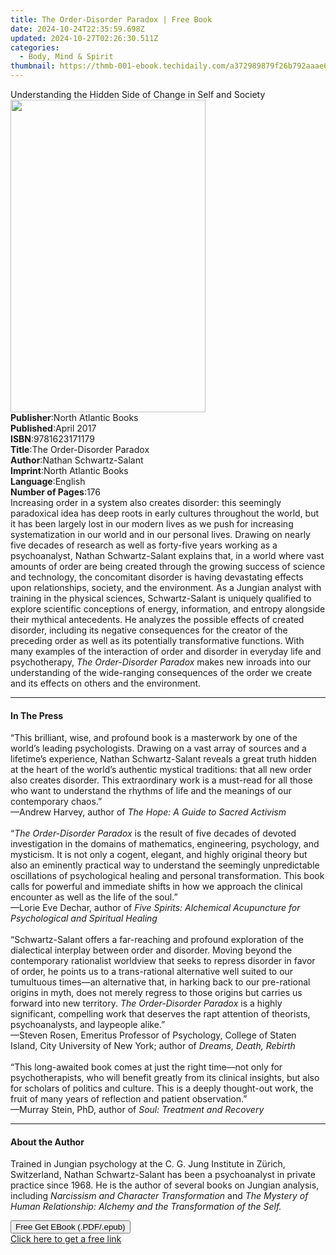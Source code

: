 ```yaml
---
title: The Order-Disorder Paradox | Free Book
date: 2024-10-24T22:35:59.698Z
updated: 2024-10-27T02:26:30.511Z
categories:
  - Body, Mind & Spirit
thumbnail: https://thmb-001-ebook.techidaily.com/a372989879f26b792aaae62566ca0c2a327c5828a4a09563a9b6793be535332d.jpg
---
```

<main id="book-container">
  <div class="flex flex-col">
    <div class="book-brief flex-1 py-6 px-4 sm:p-6 md:py-10 md:px-8">
      <!-- brief-->
      <div class="book-brief-main">
        Understanding the Hidden Side of Change in Self and Society
      </div>
    </div>
    <div
      class="book-meta-info flex-1 grid gap-4 col-start-1 col-end-3 row-start-1 sm:mb-6 sm:grid-cols-4 lg:gap-6 lg:col-start-2 lg:row-end-6 lg:row-span-6 lg:mb-0"
    >
      <div
        class="book-meta-info-left place-content-center mt-4 p-4 text-sm leading-6 col-start-2 col-span-2 dark:text-slate-400"
      >
        <img
          class="w-full h-500 object-cover rounded-lg sm:h-255 sm:col-span-2 lg:col-span-full"
          src="https://img-001-ebook.techidaily.com/d02e8c0a63eb8bdee6bb3f777b7844d5a087d6c350344d109c20da717f1f801c.jpg"
          alt=""
          width="312"
          height="500"
        />
      </div>
      <div
        class="book-meta-info-right mt-2 col-start-1 row-start-2 col-span-3 self-center"
      >
        <!-- meta data  -->
        <div class="flex flex-col px-4 md:px-8">
          <div class="flex-1">
            <strong>Publisher</strong>:<span class="px-2"
              >North Atlantic Books</span
            >
          </div>
          <div class="flex-1">
            <strong>Published</strong>:<span class="px-2">April 2017</span>
          </div>
          <div class="flex-1">
            <strong>ISBN</strong>:<span class="px-2">9781623171179</span>
          </div>
          <div class="flex-1">
            <strong>Title</strong>:<span class="px-2"
              >The Order-Disorder Paradox</span
            >
          </div>
          <div class="flex-1">
            <strong>Author</strong>:<span class="px-2"
              >Nathan Schwartz-Salant</span
            >
          </div>
          <div class="flex-1">
            <strong>Imprint</strong>:<span class="px-2"
              >North Atlantic Books</span
            >
          </div>
          <div class="flex-1">
            <strong>Language</strong>:<span class="px-2">English</span>
          </div>
          <div class="flex-1">
            <strong>Number of Pages</strong>:<span class="px-2">176</span>
          </div>
        </div>
      </div>
    </div>
    <div class="book-description flex-1 py-6 px-4 sm:p-6 md:py-10 md:px-8">
      <div class="book-description-main">
        <div accordion-content="" id="description">
          Increasing order in a system also creates disorder: this seemingly
          paradoxical idea has deep roots in early cultures throughout the
          world, but it has been largely lost in our modern lives as we push for
          increasing systematization in our world and in our personal lives.
          Drawing on nearly five decades of research as well as forty-five years
          working as a psychoanalyst, Nathan Schwartz-Salant explains that, in a
          world where vast amounts of order are being created through the
          growing success of science and technology, the concomitant disorder is
          having devastating effects upon relationships, society, and the
          environment.&nbsp;As a Jungian analyst with training in the physical
          sciences, Schwartz-Salant is uniquely qualified to explore scientific
          conceptions of energy, information, and entropy alongside their
          mythical antecedents.&nbsp;He analyzes the possible effects of created
          disorder, including its negative consequences for the creator of the
          preceding order as well as its potentially transformative functions.
          With many examples of the interaction of order and disorder in
          everyday life and psychotherapy,&nbsp;<i
            >The Order-Disorder Paradox&nbsp;</i
          >makes&nbsp;new inroads into our understanding of the wide-ranging
          consequences of the order we create and its effects on others and the
          environment.
        </div>
        <div class="accordion-fader"></div>
      </div>
    </div>
    <div class="book-excerpts flex-1 py-6 px-4 sm:p-6 md:py-10 md:px-8">
      <!-- excerpts-->
      <div class="book-excerpts-main">
        <hr />
        <h4 class="placeholder placeholder-heading">
          <span>In The Press</span>
        </h4>
        <p>
          “This brilliant, wise, and profound book is a masterwork by one of the
          world’s leading psychologists. Drawing on a vast array of sources and
          a lifetime’s experience, Nathan Schwartz-Salant reveals a great truth
          hidden at the heart of the world’s authentic mystical traditions: that
          all new order also creates disorder. This extraordinary work is a
          must-read for all those who want to understand the rhythms of life and
          the meanings of our contemporary chaos.”<br />—Andrew Harvey, author
          of <i>The Hope: A Guide to Sacred Activism</i> <br />
          &nbsp;<br />
          “<i>The Order-Disorder Paradox</i> is the result of five decades of
          devoted investigation in the domains of mathematics, engineering,
          psychology, and mysticism. It is not only a cogent, elegant, and
          highly original theory but also an eminently practical way to
          understand the seemingly unpredictable oscillations of psychological
          healing and personal transformation. This book calls for powerful and
          immediate shifts in how we approach the clinical encounter as well as
          the life of the soul.”<br />—Lorie Eve Dechar, author of&nbsp;<i
            >Five Spirits: Alchemical Acupuncture for Psychological and
            Spiritual Healing</i
          ><br />
          &nbsp;<br />
          “Schwartz-Salant offers a far-reaching and profound exploration of the
          dialectical interplay between order and disorder. Moving beyond the
          contemporary rationalist worldview that seeks to repress disorder in
          favor of order, he points us to a trans-rational alternative well
          suited to our tumultuous times—an alternative that, in harking back to
          our pre-rational origins in myth, does not merely regress to those
          origins but carries us forward into new territory.
          <i>The Order-Disorder Paradox</i> is a highly significant, compelling
          work that deserves the rapt attention of theorists, psychoanalysts,
          and laypeople alike.”<br />—Steven Rosen, Emeritus Professor of
          Psychology, College of Staten Island, City University of New York;
          author of <i>Dreams, Death, Rebirth&nbsp;</i><br />
          &nbsp;<br />
          “This long-awaited book comes at just the right time—not only for
          psychotherapists, who will benefit greatly from its clinical insights,
          but also for scholars of politics and culture. This is a deeply
          thought-out work, the fruit of many years of reflection and patient
          observation.”<br />—Murray Stein, PhD, author of
          <i>Soul: Treatment and Recovery</i>
        </p>
      </div>
    </div>
    <div class="book-about-author flex-1 py-6 px-4 sm:p-6 md:py-10 md:px-8">
      <!-- about author-->
      <div class="book-main-author-main">
        <hr />
        <h4 class="placeholder placeholder-heading">
          <span>About the Author</span>
        </h4>
        <p>
          Trained in Jungian psychology at the C. G. Jung Institute in Zürich,
          Switzerland, Nathan Schwartz-Salant has been a psychoanalyst in
          private practice since 1968. He is the author of several books on
          Jungian analysis, including
          <i>Narcissism and Character Transformation</i> and
          <i
            >The Mystery of Human Relationship: Alchemy and the Transformation
            of the Self.</i
          >
        </p>
      </div>
    </div>
    <div class="book-free-get flex-1 py-6 px-4 sm:p-6 md:py-10 md:px-8">
      <button
        id="btn-free-get"
        class="bg-blue-500 hover:bg-blue-700 text-white font-bold py-2 px-4 rounded"
      >
        Free Get EBook (.PDF/.epub)
      </button>
      <div id="countdown-display" class="px-2 text-lg mt-2"></div>
      <a
        id="free-link"
        class="hidden bg-blue-500 hover:bg-blue-700 text-white font-bold py-2 px-4 rounded"
        href="https://www.ebooks.com/en-us/book/2646266/the-order-disorder-paradox/nathan-schwartz-salant/"
        target="_blank"
        >Click here to get a free link</a
      >
    </div>
    <script>
      let countdownTime = 0;
      let countdownInterval = null;
      document
        .getElementById('btn-free-get')
        .addEventListener('click', startCountdown);
      function startCountdown() {
        countdownTime = new Date().getTime() + 60000 * 3;
        countdownInterval = setInterval(updateCountdown, 1000);
        document.getElementById('btn-free-get').disabled = true;
        document
          .getElementById('btn-free-get')
          .classList.add('bg-gray-500', 'cursor-not-allowed');
      }
      function updateCountdown() {
        let currentTime = new Date().getTime();
        let timeLeft = countdownTime - currentTime;
        let secondsLeft = Math.floor(timeLeft / 1000);
        document.getElementById('countdown-display').innerHTML =
          `Remaining time: ${secondsLeft} seconds.`;
        if (secondsLeft <= 0) {
          clearInterval(countdownInterval);
          document.getElementById('btn-free-get').classList.add('hidden');
          document.getElementById('free-link').classList.remove('hidden');
          document.getElementById('countdown-display').innerHTML = '';
        }
      }
    </script>
  </div>
</main>

<ins class="adsbygoogle"
      style="display:block"
      data-ad-client="ca-pub-7571918770474297"
      data-ad-slot="8358498916"
      data-ad-format="auto"
      data-full-width-responsive="true"></ins>
    